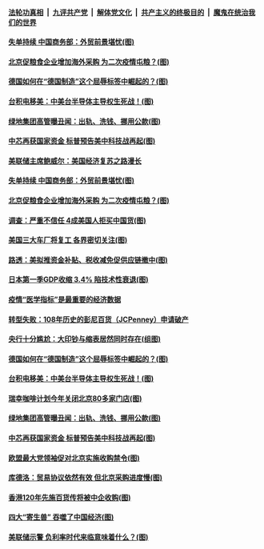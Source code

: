 ####  [法轮功真相](../../../../basic/blob/master/README.md?t=05182001) &nbsp;|&nbsp; [九评共产党](../../../../9ping.md/blob/master/README.md?t=05182001) &nbsp;|&nbsp; [解体党文化](../../../../jtdwh.md/blob/master/README.md?t=05182001)  &nbsp;|&nbsp; [共产主义的终极目的](../../../../gczydzjmd.md/blob/master/README.md?t=05182001) &nbsp;|&nbsp; [魔鬼在统治我们的世界](../../../../mgztzwmdsj.md/blob/master/README.md?t=05182001) 

#### [失单持续 中国商务部：外贸前景堪忧(图)](../pages/p5/933631.md?t=05182001) 

#### [北京促粮食企业增加海外采购 为二次疫情屯粮？(图)](../pages/p5/933600.md?t=05182001) 

#### [德国如何在“德国制造”这个屈辱标签中崛起的？(图)](../pages/p5/933604.md?t=05182001) 

#### [台积电移美：中美台半导体主导权生死战！(图)](../pages/p5/933597.md?t=05182001) 

#### [绿地集团高管曝丑闻：出轨、洗钱、挪用公款(图)](../pages/p5/933554.md?t=05182001) 

#### [中芯再获国家资金 标普预告美中科技战再起(图)](../pages/p5/933544.md?t=05182001) 

#### [美联储主席鲍威尔：美国经济复苏之路漫长](../pages/p5/933653.md?t=05182001) 

#### [失单持续 中国商务部：外贸前景堪忧(图)](../pages/p5/933631.md?t=05182001) 

#### [北京促粮食企业增加海外采购 为二次疫情屯粮？(图)](../pages/p5/933600.md?t=05182001) 

#### [调查：严重不信任 4成美国人拒买中国货(图)](../pages/p5/933645.md?t=05182001) 

#### [美国三大车厂将复工 各界密切关注(图)](../pages/p5/933642.md?t=05182001) 

#### [路透：美拟推资金补贴、税收减免促供应链撤中(图)](../pages/p5/933641.md?t=05182001) 

#### [日本第一季GDP收缩 3.4% 陷技术性衰退(图)](../pages/p5/933633.md?t=05182001) 

#### [疫情“医学指标”是最重要的经济数据](../pages/p5/933618.md?t=05182001) 

#### [转型失败：108年历史的彭尼百货（JCPenney）申请破产](../pages/p5/933610.md?t=05182001) 

#### [央行十分尴尬：大印钞与缩表居然同时存在(组图)](../pages/p5/933606.md?t=05182001) 

#### [德国如何在“德国制造”这个屈辱标签中崛起的？(图)](../pages/p5/933604.md?t=05182001) 

#### [台积电移美：中美台半导体主导权生死战！(图)](../pages/p5/933597.md?t=05182001) 

#### [瑞幸咖啡计划今年关闭北京80多家门店(图)](../pages/p5/933556.md?t=05182001) 

#### [绿地集团高管曝丑闻：出轨、洗钱、挪用公款(图)](../pages/p5/933554.md?t=05182001) 

#### [中芯再获国家资金 标普预告美中科技战再起(图)](../pages/p5/933544.md?t=05182001) 

#### [欧盟最大党领袖促对北京实施收购禁令(图)](../pages/p5/933532.md?t=05182001) 

#### [库德洛：贸易协议依然有效 但北京采购进度慢(图)](../pages/p5/933529.md?t=05182001) 

#### [香港120年先施百货传将被中企收购(图)](../pages/p5/933528.md?t=05182001) 

#### [四大“寄生兽” 吞噬了中国经济(图)](../pages/p5/933502.md?t=05182001) 

#### [美联储示警 负利率时代来临意味着什么？(图)](../pages/p5/933487.md?t=05182001) 

